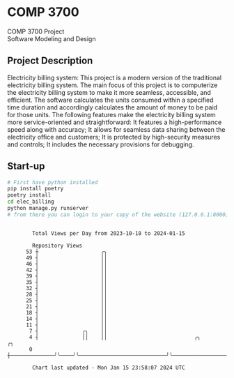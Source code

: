 # COMP 3700
COMP 3700 Project  
Software Modeling and Design
## Project Description
Electricity billing system: This project is a modern version of the traditional electricity billing system. The main focus of this project is to computerize the electricity billing system to make it more seamless, accessible, and efficient. The software calculates the units consumed within a specified time duration and accordingly calculates the amount of money to be paid for those units. The following features make the electricity billing system more service-oriented and straightforward: It features a high-performance speed along with accuracy; It allows for seamless data sharing between the electricity office and customers; It is protected by high-security measures and controls; It includes the necessary provisions for debugging.

## Start-up
```bash
# First have python installed
pip install poetry
poetry install
cd elec_billing
python manage.py runserver
# from there you can login to your copy of the website (127.0.0.1:8000), default creds are admin/admin
```

```

        Total Views per Day from 2023-10-18 to 2024-01-15

        Repository Views
      53 ┼                    ╭╮
      49 ┤                    ││
      46 ┤                    ││
      42 ┤                    ││
      39 ┤                    ││
      35 ┤                    ││
      32 ┤                    ││
      28 ┤                    ││
      25 ┤                    ││
      21 ┤                    ││
      18 ┤                    ││
      14 ┤                    ││
      11 ┤                    ││
       7 ┤              ╭╮    ││
       4 ┤              ││    ││                            ╭╮                                 ╭╮
       0 ┼──────────────╯╰────╯╰────────────────────────────╯╰─────────────────────────────────╯╰──

        Chart last updated - Mon Jan 15 23:58:07 2024 UTC
        
```

